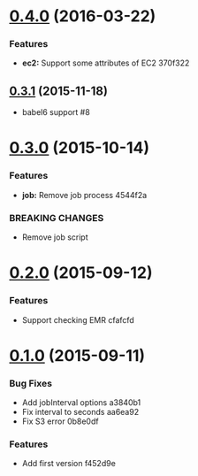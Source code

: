 <a name="0.4.0"></a>
# [0.4.0](//compare/v0.3.1...v0.4.0) (2016-03-22)


### Features

* **ec2:** Support some attributes of EC2 370f322



<a name="0.3.1"></a>
## [0.3.1](//compare/v0.3.0...v0.3.1) (2015-11-18)

* babel6 support #8



<a name="0.3.0"></a>
# [0.3.0](//compare/v0.2.0...v0.3.0) (2015-10-14)


### Features

* **job:** Remove job process 4544f2a


### BREAKING CHANGES

* Remove job script



<a name="0.2.0"></a>
# [0.2.0](//compare/v0.1.0...v0.2.0) (2015-09-12)


### Features

* Support checking EMR cfafcfd



<a name="0.1.0"></a>
# [0.1.0](//compare/f452d9e...v0.1.0) (2015-09-11)


### Bug Fixes

* Add jobInterval options a3840b1
* Fix interval to seconds aa6ea92
* Fix S3 error 0b8e0df

### Features

* Add first version f452d9e
